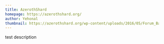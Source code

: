 ```yaml
---
title: AzerothShard
homepage: https://azerothshard.org/
author: Yehonal
thumbnail: https://azerothshard.org/wp-content/uploads/2016/05/Forum_Banner.png
---
```



test description